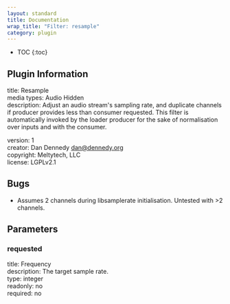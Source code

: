 ```yaml
---
layout: standard
title: Documentation
wrap_title: "Filter: resample"
category: plugin
---
```

* TOC
{:toc}

## Plugin Information

title: Resample  
media types:
Audio  Hidden  
description: Adjust an audio stream&#39;s sampling rate, and duplicate channels if producer provides less than consumer requested.
This filter is automatically invoked by the loader producer for the sake of normalisation over inputs and with the consumer.
  
version: 1  
creator: Dan Dennedy <dan@dennedy.org>  
copyright: Meltytech, LLC  
license: LGPLv2.1  

## Bugs

* Assumes 2 channels during libsamplerate initialisation. Untested with >2 channels.


## Parameters

### requested

title: Frequency    
description:
The target sample rate.  
type: integer  
readonly: no  
required: no  

